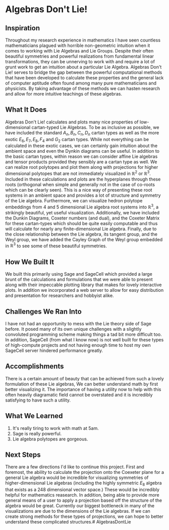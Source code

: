 # Algebras Don't Lie!
## Inspiration
Throughout my research experience in mathematics I have seen countless mathematicians plagued with horrible non-geometric intuition when it comes to working with Lie Algebras and Lie Groups. Despite their often beautiful symmetries and powerful realizations from fundamental linear transformations, they can be unnerving to work with and require a lot of grunt work to get an intuition about a particular Lie Algebra. Algebras Don't Lie! serves to bridge the gap between the powerful computational methods that have been developed to calculate these properties and the general lack of computer aptitude often found among many pure mathematicians and physicists. By taking advantage of these methods we can hasten research and allow for more intuitive teachings of these algebras.

## What It Does

Algebras Don't Lie! calculates and plots many nice properties of low-dimensional cartan-typed Lie Algebras. To be as inclusive as possible, we have included the standard $A_n, B_n, C_n, D_n$ cartan types as well as the more exotic $E_6,E_7, E_8, F_4$ and $G_2$ cartan types. While not everything can be calculated in these exotic cases, we can certainly gain intuition about the ambient space and even the Dynkin diagrams can be useful. In addition to the basic cartan types, within reason we can consider affine Lie algebras and tensor products provided they sensibly are a cartan type as well. We can realize root polytopes and plot them along with projections for higher dimensional polytopes that are not immediately visualized in $\mathbb{R}^2$ or $\mathbb{R}^3$. Included in these calculations and plots are the hyperplanes through these roots (orthogonal when simple and generally not in the case of co-roots which can be clearly seen). This is a nice way of presenting these root systems in an ambient space and provides a lot of structure and symmetry of the Lie algebra. Furthermore, we can visualize hedron polytope embeddings from 4 and 5 dimensional Lie algebra root systems into $\mathbb{R}^3$, a strikingly beautiful, yet useful visualization. Additionally, we have included the Dunkin Diagrams, Coxeter numbers (and dual), and the Coxeter Matrix for these cartan-types which should be quite easily computable and thus will calculate for nearly any finite-dimensional Lie algebra. Finally, due to the close relationship between the Lie algebra, its tangent group, and the Weyl group, we have added the Cayley Graph of the Weyl group embedded in $\mathbb{R}^3$ to see some of these beautiful symmetries.

## How We Built It

We built this primarily using Sage and SageCell which provided a large brunt of the calculations and formulations that we were able to present along with their impeccable plotting library that makes for lovely interactive plots. In addition we incorporated a web server to allow for easy distribution and presentation for researchers and hobbyist alike.

## Challenges We Ran Into

I have not had an opportunity to mess with the Lie theory side of Sage before. It posed many of its own unique challenges with a slightly convoluted programming scheme making things a tad bit more difficult too. In addition, SageCell (from what I know now) is not well built for these types of high-compute projects and not having enough time to host my own SageCell server hindered performance greatly.

## Accomplishments

There is a certain amount of beauty that can be achieved from such a lovely formulation of these Lie algebras, We can better understand math by first better visualizing it. The importance of having a utility now to help with this often heavily diagramatic field cannot be overstated and it is incredibly satisfying to have such a utility. 

## What We Learned

1. It's really tiring to work with math at 5am.
2. Sage is really powerful.
3. Lie algebra polytopes are gorgeous.

## Next Steps
There are a few directions I'd like to continue this project. First and foremost, the ability to calculate the projection onto the Coexeter plane for a general Lie algebra would be incredible for visualizing symmetries of higher-dimensional Lie algebras (including the highly symmetric $E_8$ algebra that exists as a $248$ dimensional vector space.) These would be incredibly helpful for mathematics reasearch. In addition, being able to provide more general means of a user to apply a projection based off the structure of the algebra would be great. Currently our biggest bottleneck in many of the visualizations are due to the dimensions of the Lie algebras. If we can create strong methods for these types of projections, we can hope to better understand these complicated structures.# AlgebrasDontLie
